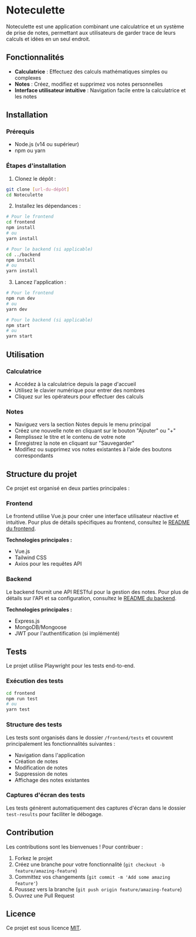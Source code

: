 # Noteculette

Noteculette est une application combinant une calculatrice et un système de prise de notes, permettant aux utilisateurs de garder trace de leurs calculs et idées en un seul endroit.

## Fonctionnalités

- **Calculatrice** : Effectuez des calculs mathématiques simples ou complexes
- **Notes** : Créez, modifiez et supprimez vos notes personnelles
- **Interface utilisateur intuitive** : Navigation facile entre la calculatrice et les notes

## Installation

### Prérequis

- Node.js (v14 ou supérieur)
- npm ou yarn

### Étapes d'installation

1. Clonez le dépôt :
```bash
git clone [url-du-dépôt]
cd Noteculette
```

2. Installez les dépendances :
```bash
# Pour le frontend
cd frontend
npm install
# ou
yarn install

# Pour le backend (si applicable)
cd ../backend
npm install
# ou
yarn install
```

3. Lancez l'application :
```bash
# Pour le frontend
npm run dev
# ou
yarn dev

# Pour le backend (si applicable)
npm start
# ou
yarn start
```

## Utilisation

### Calculatrice
- Accédez à la calculatrice depuis la page d'accueil
- Utilisez le clavier numérique pour entrer des nombres
- Cliquez sur les opérateurs pour effectuer des calculs

### Notes
- Naviguez vers la section Notes depuis le menu principal
- Créez une nouvelle note en cliquant sur le bouton "Ajouter" ou "+"
- Remplissez le titre et le contenu de votre note
- Enregistrez la note en cliquant sur "Sauvegarder"
- Modifiez ou supprimez vos notes existantes à l'aide des boutons correspondants

## Structure du projet

Ce projet est organisé en deux parties principales :

### Frontend

Le frontend utilise Vue.js pour créer une interface utilisateur réactive et intuitive. Pour plus de détails spécifiques au frontend, consultez le [README du frontend](/frontend/README.md).

**Technologies principales :**
- Vue.js
- Tailwind CSS
- Axios pour les requêtes API

### Backend

Le backend fournit une API RESTful pour la gestion des notes. Pour plus de détails sur l'API et sa configuration, consultez le [README du backend](/backend/README.md).

**Technologies principales :**
- Express.js
- MongoDB/Mongoose
- JWT pour l'authentification (si implémenté)

## Tests

Le projet utilise Playwright pour les tests end-to-end.

### Exécution des tests

```bash
cd frontend
npm run test
# ou
yarn test
```

### Structure des tests

Les tests sont organisés dans le dossier `/frontend/tests` et couvrent principalement les fonctionnalités suivantes :

- Navigation dans l'application
- Création de notes
- Modification de notes
- Suppression de notes
- Affichage des notes existantes

### Captures d'écran des tests

Les tests génèrent automatiquement des captures d'écran dans le dossier `test-results` pour faciliter le débogage.

## Contribution

Les contributions sont les bienvenues ! Pour contribuer :

1. Forkez le projet
2. Créez une branche pour votre fonctionnalité (`git checkout -b feature/amazing-feature`)
3. Committez vos changements (`git commit -m 'Add some amazing feature'`)
4. Poussez vers la branche (`git push origin feature/amazing-feature`)
5. Ouvrez une Pull Request

## Licence

Ce projet est sous licence [MIT](LICENSE).
